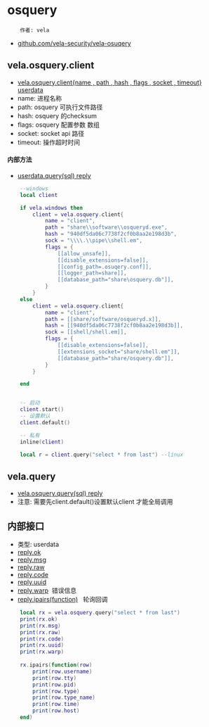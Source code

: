 # osquery

```text
    作者: vela 
```

- [github.com/vela-security/vela-osuqery](https://github.com/vela-security/vela-osquery)

## vela.osquery.client
- [vela.osquery.client{name , path , hash , flags , socket , timeout} userdata](#)
- name: 进程名称
- path: osquery 可执行文件路径
- hash: osquery 的checksum
- flags: osquery 配置参数 数组
- socket: socket api 路径
- timeout: 操作超时时间

#### 内部方法
- [userdata.query(sql) reply](结果)

```lua
    --windows
    local client

    if vela.windows then
        client = vela.osquery.client{
            name = "client",
            path = "share\\software\\osqueryd.exe",
            hash = "940df5da06c7738f2cf0b8aa2e198d3b",
            sock = "\\\\.\\pipe\\shell.em",
            flags = {
                [[allow_unsafe]],
                [[disable_extensions=false]],
                [[config_path=.osuqery.conf]],
                [[logger_path=share]],
                [[database_path="share\osquery.db"]],
            }
        }
    else
        client = vela.osquery.client{
            name = "client",
            path = [[share/software/osqueryd.x]],
            hash = [[940df5da06c7738f2cf0b8aa2e198d3b]],
            sock = [[shell/shell.em]],
            flags = {
                [[disable_extensions=false]],
                [[extensions_socket="share/shell.em"]],
                [[database_path="share/osquery.db"]],
            }
        }

    end


    -- 启动
    client.start()
    -- 设置默认
    client.default()

    -- 私有
    inline(client)

    local r = client.query("select * from last") --linux
```

## vela.query
- [vela.osquery.query(sql) reply](#内部接口)
- 注意: 需要先client.default()设置默认client 才能全局调用

## 内部接口
- 类型: userdata
- [reply.ok](#)
- [reply.msg](#)
- [reply.raw](#)
- [reply.code](#)
- [reply.uuid](#)
- [reply.warp](#) &nbsp;错误信息
- [reply.ipairs(function)](#) &nbsp; 轮询回调
```lua
    local rx = vela.osquery.query("select * from last")
    print(rx.ok)
    print(rx.msg)
    print(rx.raw)
    print(rx.code)
    print(rx.uuid)
    print(rx.warp)
    
    rx.ipairs(function(row)
        print(row.username)
        print(row.tty)
        print(row.pid)
        print(row.type)
        print(row.type_name)
        print(row.time)
        print(row.host)
    end)
```